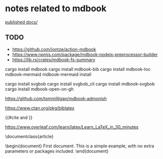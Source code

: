 
# notes related to mdbook

[published docs/](https://elasticdotventures.github.io/fungiblefarm-mdbook/book/)

## TODO
* https://github.com/jontze/action-mdbook
* https://www.npmjs.com/package/mdbook-nodejs-preprocessor-builder
* https://lib.rs/crates/mdbook-fs-summary

cargo install mdbook
cargo install mdbook-bib
cargo install mdbook-toc mdbook-mermaid
mdbook-mermaid install

cargo install svgbob
cargo install svgbob_cli
cargo install mdbook-svgbob
cargo install mdbook-open-on-gh

https://github.com/tommilligan/mdbook-admonish



https://www.ctan.org/pkg/biblatex

{{#cite and }}

https://www.overleaf.com/learn/latex/Learn_LaTeX_in_30_minutes

\documentclass{article}

\begin{document}
First document. This is a simple example, with no 
extra parameters or packages included.
\end{document}
